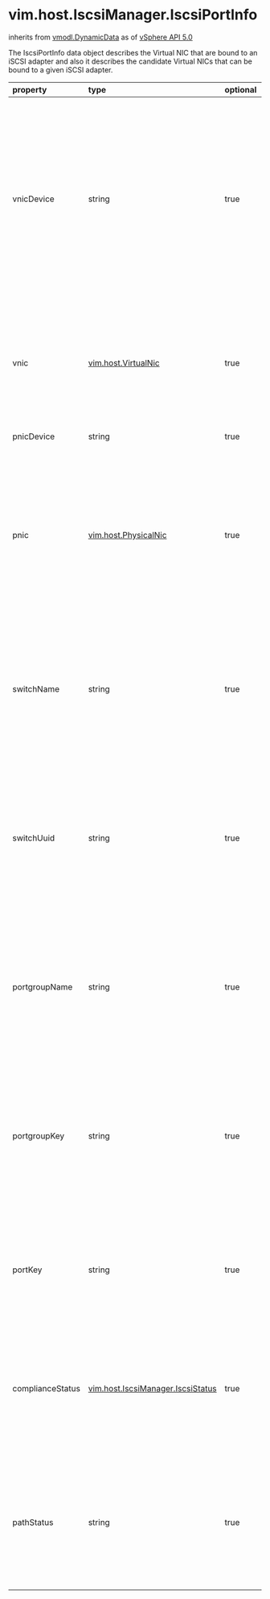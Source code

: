 vim.host.IscsiManager.IscsiPortInfo
===================================
inherits from [vmodl.DynamicData](docs/vmodl.DynamicData.md)
as of [vSphere API 5.0](vim.version.md#vim.version.version7)


The IscsiPortInfo data object describes the   Virtual NIC that are bound to an iSCSI adapter and   also it describes the candidate Virtual NICs that   can be bound to a given iSCSI adapter.

| property | type | optional | priv | desc |
|:---------|:-----|:---------|:-----|:-----|
| vnicDevice | string | true | None | Virtual NIC Name.   Contains the name of the Virtual NIC device. This may be  unset in case where the bound Virtual NIC doesn't have the system object or  where a candidate Physical NIC isn't associated with any Virtual NIC. |
| vnic | [vim.host.VirtualNic](vim.host.VirtualNic.md "vim.host.VirtualNic") | true | None | Virtual NIC Object corresponding to the vnicDevice.   May be unset if Virtual NIC object corresponding to vnicDevice doesn't  exist in the system. |
| pnicDevice | string | true | None | Physical NIC Name. |
| pnic | [vim.host.PhysicalNic](vim.host.PhysicalNic.md "vim.host.PhysicalNic") | true | None | Physical NIC Object corresponding to the pnicDevice.   May be unset if Physical NIC object corresponding to pnicDevice doesn't  exist in the system or the vnicDevice doesn't have any Physical NIC  associated with it. |
| switchName | string | true | None | Name of the virtual switch this Physical/Virtual NIC belongs.   May be unset if the vnicDevice and/or pnicDevice do not have a  virtual switch associated with them. |
| switchUuid | string | true | None | UUID of the virtual switch this Physical/Virtual NIC belongs.   May be unset if the vnicDevice and/or pnicDevice do not have a  virtual switch associated with them or the associated switch is not VDS. |
| portgroupName | string | true | None | Name of the portgroup to which this Virtual NIC belongs.   May be unset if the vnicDevice and/or pnicDevice do not have a  Portgroup associated with them. |
| portgroupKey | string | true | None | Portgroup key to which this Virtual NIC belongs.   May be unset if the vnicDevice and/or pnicDevice do not have a  Portgroup associated with them or the associated portgroup does  is not of VDS type. |
| portKey | string | true | None | portkey to which this Virtual NIC belongs.   May be unset if the vnicDevice is not assigned to a specific port or  the switch is not VDS. |
| complianceStatus | [vim.host.IscsiManager.IscsiStatus](vim.host.IscsiManager.IscsiStatus.md "vim.host.IscsiManager.IscsiStatus") | true | None | Status indicating whether the Virtual NIC is compliant with the  network policy that is required by iSCSI port binding.   May be unset in the candidate NIC list. |
| pathStatus | string | true | None | A status, as defined in PathStatus, indicating the   existing storage paths dependency level on a given Virtual NIC.   May be unset in the candidate NIC list. |


